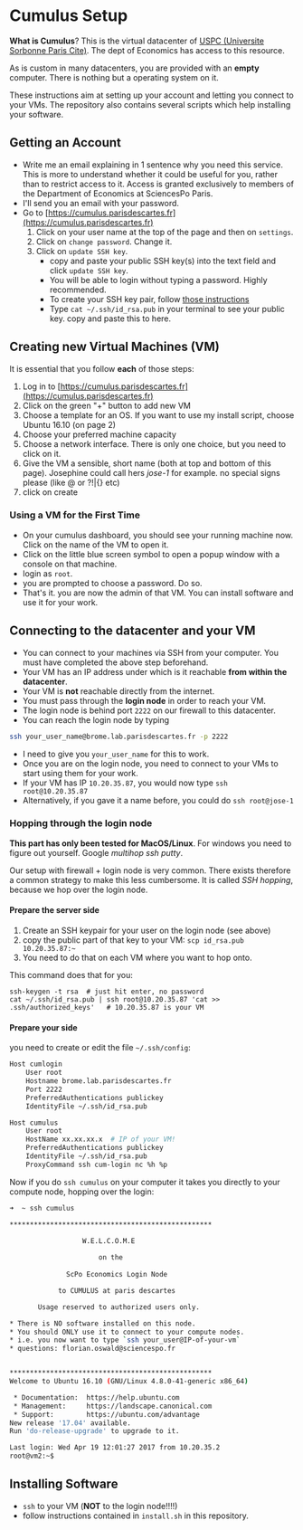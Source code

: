 
# Cumulus Setup

**What is Cumulus**? This is the virtual datacenter of [USPC (Universite Sorbonne Paris Cite)](http://uspc.fr). The dept of Economics has access to this resource.  

As is custom in many datacenters, you are provided with an **empty** computer. There is nothing but a operating system on it.  

These instructions aim at setting up your account and letting you connect to your VMs. The repository also contains several scripts which help installing your software.

## Getting an Account

* Write me an email explaining in 1 sentence why you need this service. This is more to understand whether it could be useful for you, rather than to restrict access to it. Access is granted exclusively to members of the Department of Economics at SciencesPo Paris.
* I'll send you an email with your password. 
* Go to [https://cumulus.parisdescartes.fr](https://cumulus.parisdescartes.fr)
	1. Click on your user name at the top of the page and then on `settings`.
	1. Click on `change password`. Change it.
	1. Click on `update SSH key`.
		* copy and paste your public SSH key(s) into the text field and click `update SSH key`.
		* You will be able to login without typing a password. Highly recommended.
		* To create your SSH key pair, follow [those instructions](https://help.github.com/articles/generating-a-new-ssh-key-and-adding-it-to-the-ssh-agent/#generating-a-new-ssh-key)
		* Type `cat ~/.ssh/id_rsa.pub` in your terminal to see your public key. copy and paste this to here.
	
## Creating new Virtual Machines (VM)

It is essential that you follow **each** of those steps:

1. Log in to [https://cumulus.parisdescartes.fr](https://cumulus.parisdescartes.fr)
1. Click on the green "+" button to add new VM
1. Choose a template for an OS. If you want to use my install script, choose Ubuntu 16.10 (on page 2)
1. Choose your preferred machine capacity
1. Choose a network interface. There is only one choice, but you need to click on it.
1. Give the VM a sensible, short name (both at top and bottom of this page). Josephine could call hers *jose-1* for example. no special signs please (like @ or ?!\|{} etc)
1. click on create

### Using a VM for the First Time 

* On your cumulus dashboard, you should see your running machine now. Click on the name of the VM to open it.
* Click on the little blue screen symbol to open a popup window with a console on that machine.
* login as `root`.
* you are prompted to choose a password. Do so.
* That's it. you are now the admin of that VM. You can install software and use it for your work.

## Connecting to the datacenter and your VM

* You can connect to your machines via SSH from your computer. You must have completed the above step beforehand.
* Your VM has an IP address under which is it reachable **from within the datacenter**.
* Your VM is **not** reachable directly from the internet.
* You must pass through the **login node** in order to reach your VM.
* The login node is behind port `2222` on our firewall to this datacenter.
* You can reach the login node by typing

```bash
ssh your_user_name@brome.lab.parisdescartes.fr -p 2222
```

* I need to give you `your_user_name` for this to work.
* Once you are on the login node, you need to connect to your VMs to start using them for your work.
* If your VM has IP `10.20.35.87`, you would now type `ssh root@10.20.35.87`
* Alternatively, if you gave it a name before, you could do `ssh root@jose-1`

### Hopping through the login node

**This part has only been tested for MacOS/Linux**. For windows you need to figure out yourself. Google *multihop ssh putty*.  

Our setup with firewall + login node is very common. There exists therefore a common strategy to make this less cumbersome. It is called *SSH hopping*, because we hop over the login node.

#### Prepare the server side

1. Create an SSH keypair for your user on the login node (see above)
1. copy the public part of that key to your VM: `scp id_rsa.pub 10.20.35.87:~`
1. You need to do that on each VM where you want to hop onto.
  
This command does that for you:

```
ssh-keygen -t rsa  # just hit enter, no password
cat ~/.ssh/id_rsa.pub | ssh root@10.20.35.87 'cat >> .ssh/authorized_keys'   # 10.20.35.87 is your VM
```


#### Prepare your side

you need to create or edit the file `~/.ssh/config`:

```bash
Host cumlogin
    User root
    Hostname brome.lab.parisdescartes.fr
    Port 2222
	PreferredAuthentications publickey
	IdentityFile ~/.ssh/id_rsa.pub

Host cumulus
	User root
	HostName xx.xx.xx.x  # IP of your VM!
	PreferredAuthentications publickey
	IdentityFile ~/.ssh/id_rsa.pub
	ProxyCommand ssh cum-login nc %h %p
```

Now if you do `ssh cumulus` on your computer it takes you directly to your compute node, hopping over the login:

```bash
➜  ~ ssh cumulus

**************************************************

                  W.E.L.C.O.M.E
               
                      on the
 
              ScPo Economics Login Node

            to CUMULUS at paris descartes

       Usage reserved to authorized users only.

* There is NO software installed on this node.
* You should ONLY use it to connect to your compute nodes.
* i.e. you now want to type `ssh your_user@IP-of-your-vm`
* questions: florian.oswald@sciencespo.fr


**************************************************
Welcome to Ubuntu 16.10 (GNU/Linux 4.8.0-41-generic x86_64)

 * Documentation:  https://help.ubuntu.com
 * Management:     https://landscape.canonical.com
 * Support:        https://ubuntu.com/advantage
New release '17.04' available.
Run 'do-release-upgrade' to upgrade to it.

Last login: Wed Apr 19 12:01:27 2017 from 10.20.35.2
root@vm2:~$ 
```

## Installing Software

* `ssh` to your VM (**NOT** to the login node!!!!)
* follow instructions contained in `install.sh` in this repository.
